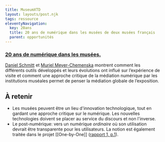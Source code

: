 ```yaml
---
title: MuseumXTD
layout: layouts/post.njk
tags: ressource
eleventyNavigation:
  key: 20ans
  title: 20 ans de numérique dans les musées de deux musées français
  parent: opportunités
---
```

### [20 ans de numérique dans les musées.](https://journals.openedition.org/ocim/1605)  
[Daniel Schmitt](https://hal.archives-ouvertes.fr/DANIEL_SCHMITT) et [Muriel Meyer-Chemenska](https://metis-lab.com/meyer-chemenska-muriel/) montrent comment les différents outils développés et leurs évolutions ont influé sur l’expérience de visite et comment une approche critique de la médiation numérique par les institutions muséales permet de penser la médiation globale de l’exposition.

## À retenir
- Les musées peuvent être un lieu d'innovation technologique, tout en gardant une approche critique sur le numérique. Les nouvelles technologies doivent se placer au service du discours et non l'inverse. 
- Le post-numérique: vers un numérique *ordinaire* où son utilisation devrait être transparente pour les utilisateurs. La notion est également traitée dans le projet [[One-by-One]] ([rapport 1, p.1](https://doi.org/10.29311/2018.01)). 